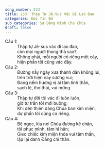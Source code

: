 ```yaml
---
song_number: 233
title: 233. Thập Tự Jê-Sus Vác Đi Lao Đao
categories: Đời Tín Đồ
sub_categories: Sự Dâng Mình Cho Chúa
draft: false
---
```

<dl><dt>Câu 1:</dt><dd data-verse="1">Thập tự Jê-sus vác đi lao đao, <br/>còn mọi người thong thả sao? <br/>Không phải, mỗi người có riêng một cây, <br/>hiện phần tôi cũng vác đây. </dd><dt>Câu 2:</dt><dd data-verse="2">Đường nầy ngày xưa thánh dân không lui, <br/>trên trời hiện nay sướng vui; <br/>Đang nếm hương vị ái tâm tinh thần, <br/>sạch lệ, thơ thái, vui mừng. </dd><dt>Câu 3:</dt><dd data-verse="3">Thập tự đời tôi vác đi luôn luôn, <br/>giờ từ trần tôi mới buông; <br/>Khi đến thiên đàng Chúa ban kim miện, <br/>dự phần tôi cũng có riêng. </dd><dt>Câu 4:</dt><dd data-verse="3">Bệ ngọc, kìa nơi Chúa đương kê chân, <br/>tôi phục mình, tâm hỉ hân; <br/>Gieo chiếc kim miện thỏa vui tâm thần, <br/>lặp lại danh Đấng chí thân. </dd></dl>